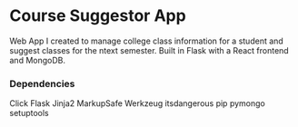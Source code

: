 # Course Suggestor App

Web App I created to manage college class information for a student and suggest classes for the ntext semester. Built in Flask with a React frontend and MongoDB.


### Dependencies
Click
Flask
Jinja2
MarkupSafe
Werkzeug
itsdangerous
pip
pymongo
setuptools
